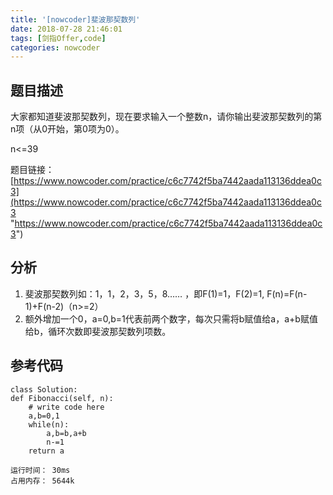 ```yaml
---
title: '[nowcoder]斐波那契数列'
date: 2018-07-28 21:46:01
tags: [剑指Offer,code]
categories: nowcoder
---
```


## 题目描述

大家都知道斐波那契数列，现在要求输入一个整数n，请你输出斐波那契数列的第n项（从0开始，第0项为0）。
 
n<=39 

题目链接： [https://www.nowcoder.com/practice/c6c7742f5ba7442aada113136ddea0c3](https://www.nowcoder.com/practice/c6c7742f5ba7442aada113136ddea0c3 "https://www.nowcoder.com/practice/c6c7742f5ba7442aada113136ddea0c3")

<!-- more -->

## 分析

1. 斐波那契数列如：1，1，2，3，5，8…… ，即F(1)=1，F(2)=1, F(n)=F(n-1)+F(n-2)（n>=2）
2. 额外增加一个0，a=0,b=1代表前两个数字，每次只需将b赋值给a，a+b赋值给b，循环次数即斐波那契数列项数。

## 参考代码

	class Solution:
    def Fibonacci(self, n):
        # write code here
        a,b=0,1
        while(n):
            a,b=b,a+b
            n-=1
        return a

	运行时间： 30ms
	占用内存： 5644k
